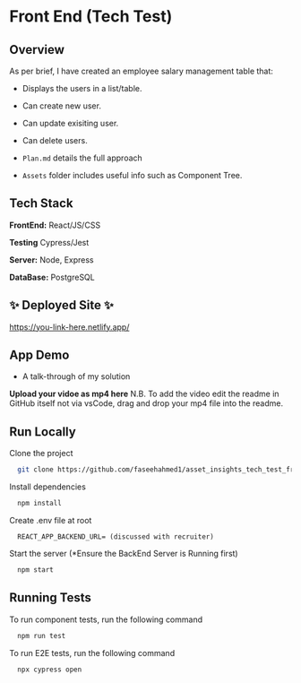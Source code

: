 
# Front End (Tech Test)

## Overview

As per brief, I have created an employee salary management table that:

- Displays the users in a list/table.
- Can create new user.
- Can update exisiting user.
- Can delete users.

- `Plan.md` details the full approach
- `Assets` folder includes useful info such as Component Tree.

## Tech Stack

**FrontEnd:** React/JS/CSS

**Testing** Cypress/Jest

**Server:** Node, Express

**DataBase:** PostgreSQL

## ✨ Deployed Site ✨

https://you-link-here.netlify.app/


## App Demo

- A talk-through of my solution

**Upload your vidoe as mp4 here**
N.B. To add the video edit the readme in GitHub itself not via vsCode, drag and drop your mp4 file into the readme. 

## Run Locally

Clone the project

```bash
  git clone https://github.com/faseehahmed1/asset_insights_tech_test_frontend.git
```

Install dependencies

```bash
  npm install
```

Create .env file at root

```
  REACT_APP_BACKEND_URL= (discussed with recruiter)
```

Start the server (*Ensure the BackEnd Server is Running first)

```bash
  npm start
```
## Running Tests

To run component tests, run the following command

```bash
  npm run test
```

To run E2E tests, run the following command

```bash
  npx cypress open
```


